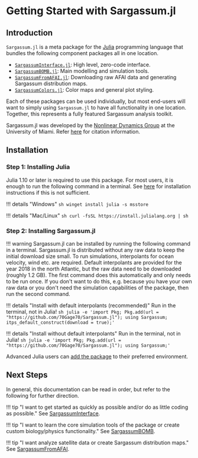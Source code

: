 # Getting Started with Sargassum.jl

## Introduction

`Sargassum.jl` is a meta package for the [Julia](https://julialang.org/) programming language that bundles the following component 
packages all in one location.

- [`SargassumInterface.jl`](https://github.com/70Gage70/SargassumInterface.jl): High level, zero-code interface.
- [`SargassumBOMB.jl`](https://github.com/70Gage70/SargassumBOMB.jl): Main modelling and simulation tools.
- [`SargassumFromAFAI.jl`](https://github.com/70Gage70/SargassumFromAFAI.jl): Downloading raw AFAI data and generating Sargassum distribution maps.
- [`SargassumColors.jl`](https://github.com/70Gage70/SargassumColors.jl): Color maps and general plot styling.

Each of these packages can be used individually, but most end-users will want to simply using `Sargassum.jl`
to have all functionality in one location. Together, this represents a fully featured Sargassum analysis toolkit.

Sargassum.jl was developed by the [Nonlinear Dynamics Group](https://nonlinear.earth.miami.edu/index.html) at the University of Miami. Refer [here](cite.md) for citation information.

## Installation

### Step 1: Installing Julia

Julia 1.10 or later is required to use this package.  For most users, it is enough to run the following command in a terminal. See [here](https://github.com/JuliaLang/juliaup) for installation instructions if this is not sufficient.

!!! details "Windows"
    ```sh
    winget install julia -s msstore
    ```

!!! details "Mac/Linux"
    ```sh
    curl -fsSL https://install.julialang.org | sh
    ```

### Step 2: Installing Sargassum.jl

!!! warning
    Sargassum.jl can be installed by running the following command in a terminal. Sargassum.jl is distributed without any raw data to keep the initial download size small. To run simulations, interpolants for ocean velocity, wind etc. are required. Default interpolants are provided for the year 2018 in the north Atlantic, but the raw data need to be downloaded (roughly 1.2 GB). The first command does this automatically and only needs to be run once. If you don't want to do this, e.g. because you have your own raw data or you don't need the simulation capabilities of the package, then run the second command.

!!! details "Install with default interpolants (recommended)"
    Run in the terminal, not in Julia!
    ```sh
    julia -e 'import Pkg; Pkg.add(url = "https://github.com/70Gage70/Sargassum.jl"); using Sargassum; itps_default_construct(download = true);'
    ```

!!! details "Install without default interpolants"
    Run in the terminal, not in Julia!
    ```sh
    julia -e 'import Pkg; Pkg.add(url = "https://github.com/70Gage70/Sargassum.jl"); using Sargassum;'
    ```

Advanced Julia users can [add the package](https://pkgdocs.julialang.org/v1/managing-packages/#Adding-unregistered-packages) to their preferred environment.

## Next Steps

In general, this documentation can be read in order, but refer to the following for further direction.

!!! tip "I want to get started as quickly as possible and/or do as little coding as possible."
    See [SargassumInterface](s-interface.md).

!!! tip "I want to learn the core simulation tools of the package or create custom biology/physics functionality."
    See [SargassumBOMB](s-bomb.md).

!!! tip "I want analyze satellite data or create Sargassum distribution maps."
    See [SargassumFromAFAI](s-afai.md).       

